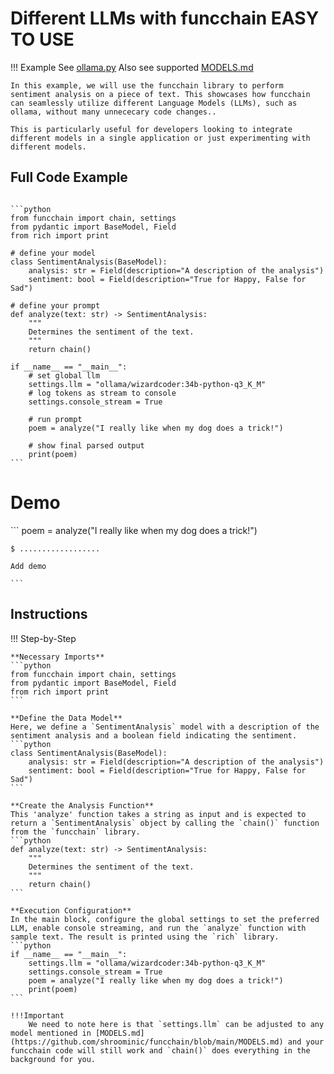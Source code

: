 # Different LLMs with funcchain EASY TO USE

!!! Example
    See [ollama.py](https://github.com/shroominic/funcchain/blob/main/examples/ollama.py)
    Also see supported [MODELS.md](https://github.com/shroominic/funcchain/blob/main/MODELS.md)

    In this example, we will use the funcchain library to perform sentiment analysis on a piece of text. This showcases how funcchain can seamlessly utilize different Language Models (LLMs), such as ollama, without many unnececary code changes..

    This is particularly useful for developers looking to integrate different models in a single application or just experimenting with different models.

## Full Code Example

<pre><code id="codeblock">
```python
from funcchain import chain, settings
from pydantic import BaseModel, Field
from rich import print

# define your model
class SentimentAnalysis(BaseModel):
    analysis: str = Field(description="A description of the analysis")
    sentiment: bool = Field(description="True for Happy, False for Sad")

# define your prompt
def analyze(text: str) -> SentimentAnalysis:
    """
    Determines the sentiment of the text.
    """
    return chain()

if __name__ == "__main__":
    # set global llm
    settings.llm = "ollama/wizardcoder:34b-python-q3_K_M"
    # log tokens as stream to console
    settings.console_stream = True

    # run prompt
    poem = analyze("I really like when my dog does a trick!")

    # show final parsed output
    print(poem)
```
</code></pre>

# Demo

<div class="termy">
    ```
    poem = analyze("I really like when my dog does a trick!")

    $ ..................

    Add demo

    ```

</div>

## Instructions
!!! Step-by-Step

    **Necessary Imports**
    ```python
    from funcchain import chain, settings
    from pydantic import BaseModel, Field
    from rich import print
    ```

    **Define the Data Model**
    Here, we define a `SentimentAnalysis` model with a description of the sentiment analysis and a boolean field indicating the sentiment.
    ```python
    class SentimentAnalysis(BaseModel):
        analysis: str = Field(description="A description of the analysis")
        sentiment: bool = Field(description="True for Happy, False for Sad")
    ```

    **Create the Analysis Function**
    This 'analyze' function takes a string as input and is expected to return a `SentimentAnalysis` object by calling the `chain()` function from the `funcchain` library.
    ```python
    def analyze(text: str) -> SentimentAnalysis:
        """
        Determines the sentiment of the text.
        """
        return chain()
    ```

    **Execution Configuration**
    In the main block, configure the global settings to set the preferred LLM, enable console streaming, and run the `analyze` function with sample text. The result is printed using the `rich` library.
    ```python
    if __name__ == "__main__":
        settings.llm = "ollama/wizardcoder:34b-python-q3_K_M"
        settings.console_stream = True
        poem = analyze("I really like when my dog does a trick!")
        print(poem)
    ```

    !!!Important
        We need to note here is that `settings.llm` can be adjusted to any model mentioned in [MODELS.md](https://github.com/shroominic/funcchain/blob/main/MODELS.md) and your funcchain code will still work and `chain()` does everything in the background for you.
